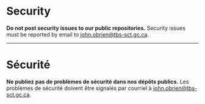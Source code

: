 # Security

**Do not post security issues to our public repositories.** Security issues must be reported by email to [john.obrien@tbs-sct.gc.ca](mailto:john.obrien@tbs-sct.gc.ca).

______________________

# Sécurité

**Ne publiez pas de problèmes de sécurité dans nos dépôts publics.** Les problèmes de sécurité doivent être signalés par courriel à [john.obrien@tbs-sct.gc.ca](mailto:john.obrien@tbs-sct.gc.ca).
